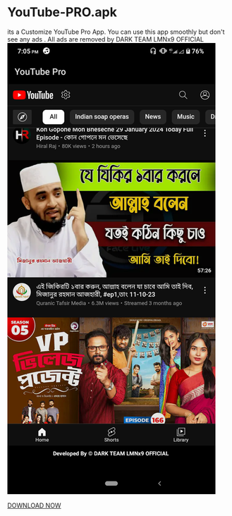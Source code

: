 # YouTube-PRO.apk
its a Customize YouTube Pro App. You can use this app smoothly but don't see any ads . All ads are removed by DARK TEAM LMNx9 OFFICIAL 
![](https://github.com/LMNx9-JOHNY/YouTube-PRO.apk/blob/main/Screenshot_20240126-190503.png)

<a href="https://github.com/LMNx9-JOHNY/YouTube-PRO.apk/raw/main/YouTube%20Pro_1.0.apk">DOWNLOAD NOW</a>
